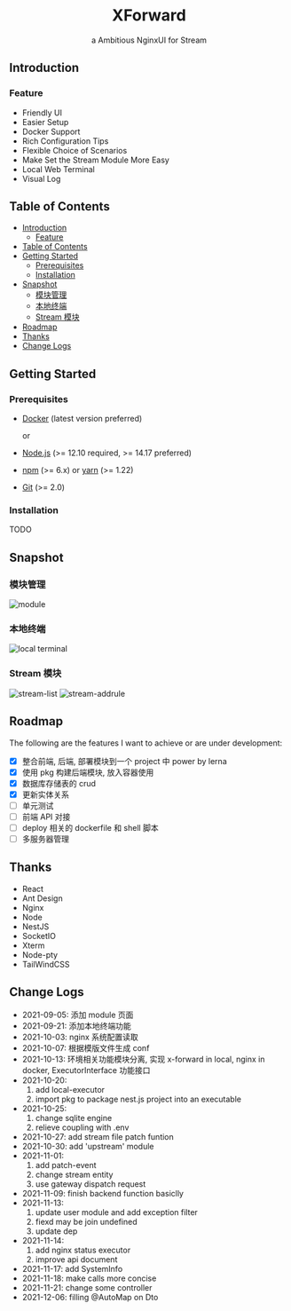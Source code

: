 <div align="center">
  <h1>XForward</h1>
  <p align="center">a Ambitious NginxUI for Stream</p>
</div>

## Introduction

### Feature

-   Friendly UI
-   Easier Setup
-   Docker Support
-   Rich Configuration Tips
-   Flexible Choice of Scenarios
-   Make Set the Stream Module More Easy
-   Local Web Terminal
-   Visual Log

## Table of Contents

- [Introduction](#introduction)
  - [Feature](#feature)
- [Table of Contents](#table-of-contents)
- [Getting Started](#getting-started)
  - [Prerequisites](#prerequisites)
  - [Installation](#installation)
- [Snapshot](#snapshot)
  - [模块管理](#模块管理)
  - [本地终端](#本地终端)
  - [Stream 模块](#stream-模块)
- [Roadmap](#roadmap)
- [Thanks](#thanks)
- [Change Logs](#change-logs)

## Getting Started

### Prerequisites

-   [Docker](https://docs.docker.com/engine/install/) (latest version preferred)

    or

-   [Node.js](https://nodejs.org) (>= 12.10 required, >= 14.17 preferred)
-   [npm](https://www.npmjs.com) (>= 6.x) or [yarn](https://yarnpkg.com) (>= 1.22)
-   [Git](https://git-scm.com) (>= 2.0)

### Installation

TODO

## Snapshot

### 模块管理

![module](https://github.com/ZingerLittleBee/x-forward-frontend/blob/master/snapshot/module.png?raw=true)

### 本地终端

![local terminal](https://github.com/ZingerLittleBee/x-forward-frontend/blob/master/snapshot/terminal.png?raw=true)

### Stream 模块

![stream-list](https://github.com/ZingerLittleBee/x-forward-frontend/blob/master/snapshot/stream.png?raw=true)
![stream-addrule](https://github.com/ZingerLittleBee/x-forward-frontend/blob/master/snapshot/add-rule.png?raw=true)

## Roadmap

The following are the features I want to achieve or are under development:

-   [x] 整合前端, 后端, 部署模块到一个 project 中 power by lerna
-   [x] 使用 pkg 构建后端模块, 放入容器使用
-   [x] 数据库存储表的 crud
-   [x] 更新实体关系
-   [ ] 单元测试
-   [ ] 前端 API 对接
-   [ ] deploy 相关的 dockerfile 和 shell 脚本
-   [ ] 多服务器管理

## Thanks

-   React
-   Ant Design
-   Nginx
-   Node
-   NestJS
-   SocketIO
-   Xterm
-   Node-pty
-   TailWindCSS

## Change Logs

-   2021-09-05: 添加 module 页面
-   2021-09-21: 添加本地终端功能
-   2021-10-03: nginx 系统配置读取
-   2021-10-07: 根据模版文件生成 conf
-   2021-10-13: 环境相关功能模块分离, 实现 x-forward in local, nginx in docker, ExecutorInterface 功能接口
-   2021-10-20:
    1. add local-executor
    2. import pkg to package nest.js project into an executable
-   2021-10-25:
    1. change sqlite engine
    2. relieve coupling with .env
-   2021-10-27: add stream file patch funtion
-   2021-10-30: add 'upstream' module
-   2021-11-01:
    1. add patch-event
    2. change stream entity
    3. use gateway dispatch request
-   2021-11-09: finish backend function basiclly
-   2021-11-13:
    1. update user module and add exception filter
    2. fiexd may be join undefined
    3. update dep
-   2021-11-14:
    1. add nginx status executor
    2. improve api document
-   2021-11-17: add SystemInfo
-   2021-11-18: make calls more concise
-   2021-11-21: change some controller
-   2021-12-06: filling @AutoMap on Dto